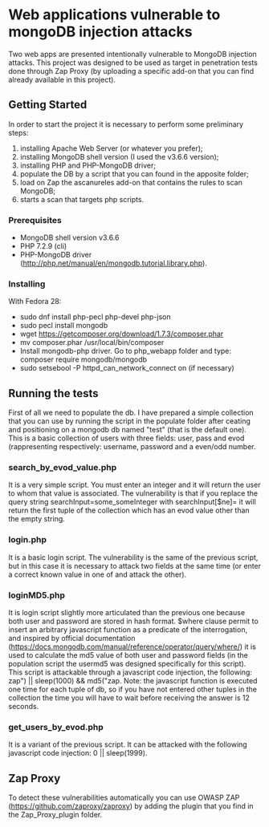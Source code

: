 # Web applications vulnerable to mongoDB injection attacks

Two web apps are presented intentionally vulnerable to MongoDB injection attacks. This project was designed to be used as target in penetration tests done through Zap Proxy (by uploading a specific add-on that you can find already available in this project).

## Getting Started

In order to start the project it is necessary to perform some preliminary steps:

1. installing Apache Web Server (or whatever you prefer);
2. installing MongoDB shell version (I used the v3.6.6 version);
3. installing PHP and PHP-MongoDB driver;
4. populate the DB by a script that you can found in the apposite folder;
5. load on Zap the ascanureles add-on that contains the rules to scan MongoDB;
6. starts a scan that targets php scripts.

### Prerequisites

- MongoDB shell version v3.6.6
- PHP 7.2.9 (cli)
- PHP-MongoDB driver (http://php.net/manual/en/mongodb.tutorial.library.php).

### Installing

With Fedora 28:
- sudo dnf install php-pecl php-devel php-json
- sudo pecl install mongodb
- wget https://getcomposer.org/download/1.7.3/composer.phar
- mv composer.phar /usr/local/bin/composer
- Install mongodb-php driver. Go to php_webapp folder and type:
  composer require mongodb/mongodb
- sudo setsebool -P httpd_can_network_connect on (if necessary)

## Running the tests

First of all we need to populate the db. I have prepared a simple collection that you can use by running the script in the populate folder after ceating and positioning on a mongodb db named "test" (that is the default one).
This is a basic collection of users with three fields: user, pass and evod (rappresenting respectively: username, password and a even/odd number.

### search_by_evod_value.php

It is a very simple script. You must enter an integer and it will return the user to whom that value is associated. The vulnerability is that if you replace the query string searchInput=some_someInteger with searchInput[$ne]= it will return the first tuple of the collection which has an evod value other than the empty string.

### login.php

It is a basic login script. The vulnerability is the same of the previous script, but in this case it is necessary to attack two fields at the same time (or enter a correct known value in one of and attack the other).

### loginMD5.php

It is login script slightly more articulated than the previous one because both user and password are stored in hash format. $where clause permit to insert an arbitrary javascript function as a predicate of the interrogation, and  inspired by official documentation (https://docs.mongodb.com/manual/reference/operator/query/where/) it is used to calculate the md5 value of both user and password fields (in the population script the usermd5 was designed specifically for this script).
This script is attackable through a javascript code injection, the following: zap") || sleep(1000) && md5("zap.
Note: the javascript function is executed one time for each tuple of db, so if you have not entered other tuples in the collection the time you will have to wait before receiving the answer is 12 seconds.

### get_users_by_evod.php

It is a variant of the previous script. It can be attacked with the following javascript code injection: 0 || sleep(1999).

## Zap Proxy

To detect these vulnerabilities automatically you can use OWASP ZAP (https://github.com/zaproxy/zaproxy) by adding the plugin that you find in the Zap_Proxy_plugin folder.
